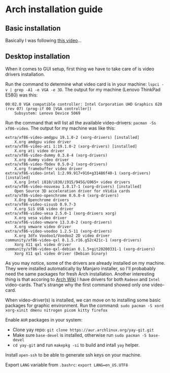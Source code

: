 # Arch installation guide

## Basic installation

Basically I was following [this video](https://www.youtube.com/watch?v=PQgyW10xD8s&list=PL5--8gKSku16Ncr9H_BAZSzWecjaSWlvY&index=5&ab_channel=DistroTube)...

## Desktop installation

When it comes to GUI setup, first thing we have to take care of is video drivers installation.

Run the command to determine what video card is in your machine: `lspci -v | grep -A1 -e VGA -e 3D`.
The output for my machine (Lenovo ThinkPad E580) was this:

```
00:02.0 VGA compatible controller: Intel Corporation UHD Graphics 620 (rev 07) (prog-if 00 [VGA controller])
	Subsystem: Lenovo Device 5069
```

Run the command that will list all the available video-drivers: `pacman -Ss xf86-video`.
The output for my machine was like this:

```
extra/xf86-video-amdgpu 19.1.0-2 (xorg-drivers) [installed]
    X.org amdgpu video driver
extra/xf86-video-ati 1:19.1.0-2 (xorg-drivers) [installed]
    X.org ati video driver
extra/xf86-video-dummy 0.3.8-4 (xorg-drivers)
    X.org dummy video driver
extra/xf86-video-fbdev 0.5.0-2 (xorg-drivers)
    X.org framebuffer video driver
extra/xf86-video-intel 1:2.99.917+916+g31486f40-1 (xorg-drivers) [installed]
    X.org Intel i810/i830/i915/945G/G965+ video drivers
extra/xf86-video-nouveau 1.0.17-1 (xorg-drivers) [installed]
    Open Source 3D acceleration driver for nVidia cards
extra/xf86-video-openchrome 0.6.0-4 (xorg-drivers)
    X.Org Openchrome drivers
extra/xf86-video-sisusb 0.9.7-3
    X.org SiS USB video driver
extra/xf86-video-vesa 2.5.0-1 (xorg-drivers xorg)
    X.org vesa video driver
extra/xf86-video-vmware 13.3.0-2 (xorg-drivers)
    X.org vmware video driver
extra/xf86-video-voodoo 1.2.5-11 (xorg-drivers)
    X.org 3dfx Voodoo1/Voodoo2 2D video driver
community/xf86-video-qxl 0.1.5.r16.g52c421c-1 (xorg-drivers)
    Xorg X11 qxl video driver
community/xf86-video-qxl-debian 0.1.5+git20200331-1 (xorg-drivers)
    Xorg X11 qxl video driver (Debian binary)
```

As you may notice, some of the drivers are already installed on my machine. They were installed automatically
by Manjaro installer, so I'll probabably need the same packages for fresh Arch installation.
Another interesting thing is that accoring to [Arch Wiki](https://wiki.archlinux.org/index.php/Xorg#Driver_installation)
I have drivers for both `Radeon` and `Intel` video-cards. That's strange why the first command showed only one video-card.

When video-driver(s) is installed, we can move on to installing some basic packages for graphic environment.
Run the command: `sudo pacman -S xord xorg-xinit dmenu nitrogen picom kitty firefox`

Enable `AUR` packages in your system:
- Clone yay repo: `git clone https://aur.archlinux.org/yay-git.git`
- Make sure `base-devel` is installed, otherwise run `sudo pacman -S base-devel`
- `cd yay-git` and run `makepkg -si` to build and intall `yay` helper.

Install `open-ssh` to be able to generate ssh keys on your machine.

Export `LANG` variable from `.bashrc`: `export LANG=en_US.UTF8`
